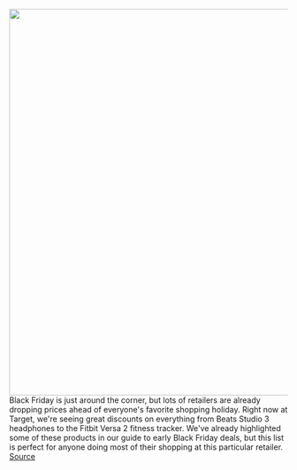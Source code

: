 <img src='https://cdn.vox-cdn.com/thumbor/95jsBz44AUn0JlWFklJ5OYBillg=/0x0:2040x1360/1200x800/filters:focal(857x517:1183x843)/cdn.vox-cdn.com/uploads/chorus_image/image/70150004/20180319_airpods_mx4_vladsavov.10.jpg' width='700px' /><br/>
Black Friday is just around the corner, but lots of retailers are already dropping prices ahead of everyone's favorite shopping holiday. Right now at Target, we're seeing great discounts on everything from Beats Studio 3 headphones to the Fitbit Versa 2 fitness tracker. We've already highlighted some of these products in our guide to early Black Friday deals, but this list is perfect for anyone doing most of their shopping at this particular retailer.
<a href='https://www.theverge.com/22783434/target-black-friday-2021-deals-cyber-monday-tech-games'> Source <a/>